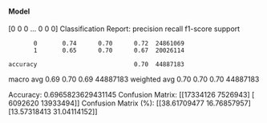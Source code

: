 #### Model
[0 0 0 ... 0 0 0]
Classification Report:
              precision    recall  f1-score   support

           0       0.74      0.70      0.72  24861069
           1       0.65      0.70      0.67  20026114

    accuracy                           0.70  44887183
   macro avg       0.69      0.70      0.69  44887183
weighted avg       0.70      0.70      0.70  44887183

Accuracy: 0.6965823629431145
Confusion Matrix:
[[17334126  7526943]
 [ 6092620 13933494]]
Confusion Matrix (%):
[[38.61709477 16.76857957]
 [13.57318413 31.04114152]]
